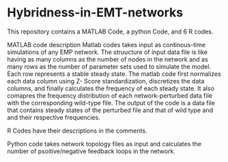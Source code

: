 # Hybridness-in-EMT-networks
This repository contains a MATLAB Code, a python Code, and 6 R codes.


MATLAB code description
Matlab codes takes input as continous-time simulations of any EMP network. The struucture of input data file is like having as many columns as the number of nodes in the network and as many rows as the number of parameter sets used to simulate the model. Each row represents a stable steady state. The matlab code first normalizes each data column using Z- Score standardization, discretizes the data columns, and finally calculates the frequency of each steady state. It also comapres the frequency distribution of each network-perturbed data file with the corresponding wild-type file. The output of the code is a data file that contains steady states of the perturbed file and that of wild type and and their respective frequencies.     


R Codes have their descriptions in the comments.


Python code takes network topology files as input and calculates the number of psoitive/negative feedback loops in the network.

